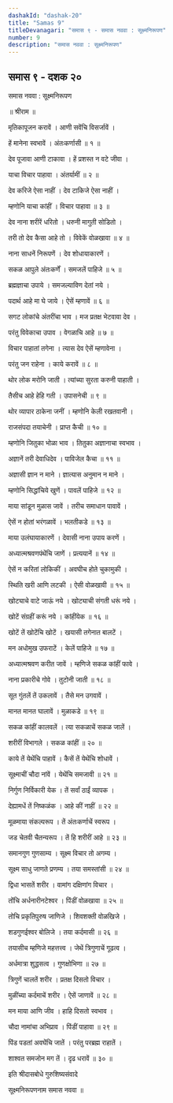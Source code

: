 ```yaml
---
dashakId: "dashak-20"
title: "Samas 9"
titleDevanagari: "समास ९ - समास नववा : सूक्ष्मनिरूपण"
number: 9
description: "समास नववा : सूक्ष्मनिरूपण"
---
```


## समास ९ - दशक २०

समास नववा : सूक्ष्मनिरूपण

॥ श्रीराम ॥

मृतिकापूजन करावें । आणी सवेंचि विसर्जावें ।

हें मानेना स्वभावें । अंतःकर्णासी ॥ १ ॥

देव पूजावा आणी टाकावा । हें प्रशस्त न वटे जीवा ।

याचा विचार पाहावा । अंतर्यामीं ॥ २ ॥

देव करिजे ऐसा नाहीं । देव टाकिजे ऐसा नाहीं ।

म्हणोनि याचा कांहीं । विचार पाहावा ॥ ३ ॥

देव नाना शरीरें धरितो । धरुनी मागुती सोडितो ।

तरी तो देव कैसा आहे तो । विवेकें वोळखावा ॥ ४ ॥

नाना साधनें निरूपणें । देव शोधायाकारणें ।

सकळ आपुले अंतःकर्णें । समजलें पाहिजे ॥ ५ ॥

ब्रह्मज्ञाचा उपाये । समजल्याविण देतां नये ।

पदार्थ आहे मा घे जाये । ऐसें म्हणावें ॥ ६ ॥

सगट लोकांचे अंतरींचा भाव । मज प्रतक्ष भेटवावा देव ।

परंतु विवेकाचा उपाव । वेगळाचि आहे ॥ ७ ॥

विचार पाहातां तगेना । त्यास देव ऐसें म्हणावेना ।

परंतु जन राहेना । काये करावें ॥ ८ ॥

थोर लोक मरोनि जाती । त्यांच्या सुरता करुनी पाहाती ।

तैसीच आहे हेहि गती । उपासनेची ॥ ९ ॥

थोर व्यापार ठाकेना जनीं । म्हणोनि केली रखतवानी ।

राजसंपदा तयाचेनी । प्राप्त कैची ॥ १० ॥

म्हणोनि जितुका भोळा भाव । तितुका अज्ञानाचा स्वभाव ।

अज्ञानें तरी देवाधिदेव । पाविजेल कैचा ॥ ११ ॥

अज्ञासी ज्ञान न माने । ज्ञात्यास अनुमान न माने ।

म्हणोनि सिद्धांचिये खुणें । पावलें पाहिजे ॥ १२ ॥

माया सांडून मुळास जावें । तरीच समाधान पावावें ।

ऐसें न होतां भरंगळावें । भलतीकडे ॥ १३ ॥

माया उलंघायाकारणें । देवासी नाना उपाय करणें ।

अध्यात्मश्रवणपंथेंचि जाणें । प्रत्ययानें ॥ १४ ॥

ऐसें न करितां लोकिकीं । अवघीच होते चुकामुकी ।

स्थिति खरी आणि लटकी । ऐसी वोळखावी ॥ १५ ॥

खोट्याचे वाटे जाऊं नये । खोट्याची संगती धरूं नये ।

खोटें संग्रहीं करूं नये । कांहींयेक ॥ १६ ॥

खोटें तें खोटेंचि खोटें । खयासी तगेनात बालटें ।

मन अधोमुख उफराटें । केलें पाहिजे ॥ १७ ॥

अध्यात्मश्रवण करीत जावें । म्हणिजे सकळ कांहीं फावे ।

नाना प्रकारीचे गोवे । तुटोनी जाती ॥ १८ ॥

सूत गुंतलें तें उकलावें । तैसे मन उगवावें ।

मानत मानत घालावें । मुळाकडे ॥ १९ ॥

सकळ कांहीं कालवलें । त्या सकळाचें सकळ जालें ।

शरीरीं विभागले । सकळ कांहीं ॥ २० ॥

काये तें येथेंचि पाहावें । कैसें तें येथेंचि शोधावें ।

सूक्ष्माचीं चौदा नांवें । येथेंचि समजावी ॥ २१ ॥

निर्गुण निर्विकारी येक । तें सर्वां ठाईं व्यापक ।

देह्यामधें तें निष्कळंक । आहे कीं नाहीं ॥ २२ ॥

मूळमाया संकल्परूप । तें अंतःकर्णाचें स्वरूप ।

जड चेतवी चैतन्यरूप । तें हि शरीरीं आहे ॥ २३ ॥

समानगुण गुणसाम्य । सूक्ष्म विचार तो अगम्य ।

सूक्ष्म साधु जाणते प्रणम्य । तया समस्तांसी ॥ २४ ॥

द्विधा भासतें शरीर । वामांग दक्षिणांग विचार ।

तोंचि अर्धनारीनटेश्वर । पिंडीं वोळखावा ॥ २५ ॥

तोचि प्रकृतिपुरुष जाणिजे । शिवशक्ती वोळखिजे ।

शडगुणईश्वर बोलिजे । तया कर्दमासी ॥ २६ ॥

तयासीच म्हणिजे महत्तत्त्व । जेथें त्रिगुणाचें गूढत्व ।

अर्धमात्रा शुद्धसत्व । गुणक्षोभिणा ॥ २७ ॥

त्रिगुणें चालतें शरीर । प्रतक्ष दिसतो विचार ।

मुळींच्या कर्दमाचें शरीर । ऐसें जाणावें ॥ २८ ॥

मन माया आणि जीव । हाहि दिसतो स्वभाव ।

चौदा नामांचा अभिप्राव । पिंडीं पाहावा ॥ २९ ॥

पिंड पडतां अवघेंचि जातें । परंतु परब्रह्म राहातें ।

शाश्वत समजोन मग तें । दृढ धरावें ॥ ३० ॥

इति श्रीदासबोधे गुरुशिष्यसंवादे

सूक्ष्मनिरूपणनाम समास नववा ॥